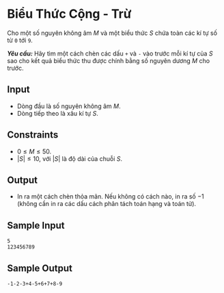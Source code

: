 # Biểu Thức Cộng - Trừ

Cho một số nguyên không âm $M$ và một biểu thức $S$ chứa toàn các kí tự số từ `0` tới `9`. 

***Yêu cầu:*** Hãy tìm một cách chèn các dấu `+` và `-` vào trước mỗi kí tự của $S$ sao cho kết quả biểu thức thu được chính bằng số nguyên dương $M$ cho trước.

## Input

- Dòng đầu là số nguyên không âm $M$.
- Dòng tiếp theo là xâu kí tự $S$.

## Constraints

- $0≤M≤50$.
- $|S|≤10,$ với $|S|$ là độ dài của chuỗi $S$.

## Output

- In ra một cách chèn thỏa mãn. Nếu không có cách nào, in ra số $-1$ (không cần in ra các dấu cách phân tách toán hạng và toán tử).

## Sample Input

```
5
123456789
```

## Sample Output

```
-1-2-3+4-5+6+7+8-9
```